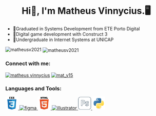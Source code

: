 <h1 align="center">Hi👋, I'm Matheus Vinnycius.🖥️</h1>

- 📘Graduated in Systems Development from ETE Porto Digital
- 📗Digital game development with Construct 3
- 📕Undergraduate in Internet Systems at UNICAP

<p><img align="left" src="https://github-readme-stats.vercel.app/api/top-langs?username=matheusv2021&show_icons=true&theme=dark&locale=en&layout=compact" alt="matheusv2021" /></p>
<p>&nbsp;<img align="center" src="https://github-readme-stats.vercel.app/api?username=matheusv2021&show_icons=true&theme=dark&locale=en" alt="matheusv2021" /></p>


<h3 align="left">Connect with me:</h3>
<p align="left">
<a href="https://linkedin.com/in/matheus-vinnycius" target="blank"><img align="center" src="https://raw.githubusercontent.com/rahuldkjain/github-profile-readme-generator/master/src/images/icons/Social/linked-in-alt.svg" alt="matheus vinnycius" height="30" width="40" /></a>
<a href="https://instagram.com/mat_v15" target="blank"><img align="center" src="https://raw.githubusercontent.com/rahuldkjain/github-profile-readme-generator/master/src/images/icons/Social/instagram.svg" alt="mat_v15" height="30" width="40" /></a>
</p>

<h3 align="left">Languages and Tools:</h3>
<p align="left"> <a href="https://www.w3schools.com/css/" target="_blank" rel="noreferrer"> <img src="https://raw.githubusercontent.com/devicons/devicon/master/icons/css3/css3-original-wordmark.svg" alt="css3" width="40" height="40"/> </a> <a href="https://www.figma.com/" target="_blank" rel="noreferrer"> <img src="https://www.vectorlogo.zone/logos/figma/figma-icon.svg" alt="figma" width="40" height="40"/> </a> <a href="https://www.w3.org/html/" target="_blank" rel="noreferrer"> <img src="https://raw.githubusercontent.com/devicons/devicon/master/icons/html5/html5-original-wordmark.svg" alt="html5" width="40" height="40"/> </a> <a href="https://www.adobe.com/in/products/illustrator.html" target="_blank" rel="noreferrer"> <img src="https://www.vectorlogo.zone/logos/adobe_illustrator/adobe_illustrator-icon.svg" alt="illustrator" width="40" height="40"/> </a> <a href="https://www.photoshop.com/en" target="_blank" rel="noreferrer"> <img src="https://raw.githubusercontent.com/devicons/devicon/master/icons/photoshop/photoshop-line.svg" alt="photoshop" width="40" height="40"/> </a> <a href="https://www.python.org" target="_blank" rel="noreferrer"> <img src="https://raw.githubusercontent.com/devicons/devicon/master/icons/python/python-original.svg" alt="python" width="40" height="40"/> </a> </p>


